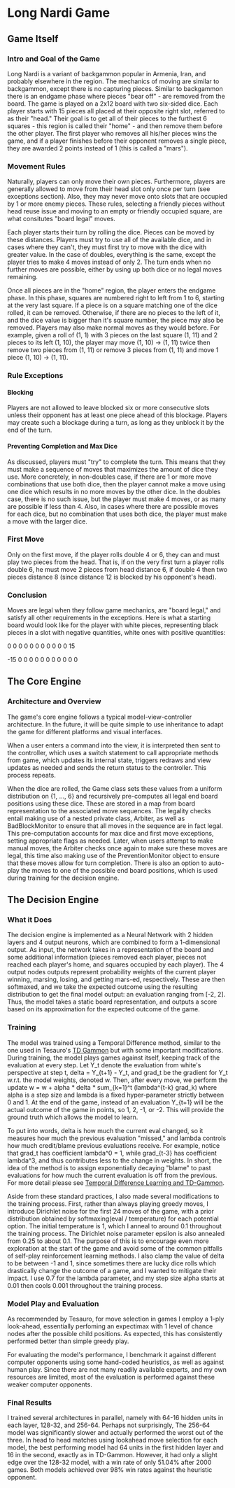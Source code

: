 # Long Nardi Game

## Game Itself

### Intro and Goal of the Game

Long Nardi is a variant of backgammon popular in Armenia, Iran, and probably elsewhere in the region. The mechanics of moving are similar to backgammon, except there is no capturing pieces. Similar to backgammon there is an endgame phase where pieces "bear off" - are removed from the board. The game is played on a 2x12 board with two six-sided dice. Each player starts with 15 pieces all placed at their opposite right slot, referred to as their "head." Their goal is to get all of their pieces to the furthest 6 squares - this region is called their "home" - and then remove them before the other player. The first player who removes all his/her pieces wins the game, and if a player finishes before their opponent removes a single piece, they are awarded 2 points instead of 1 (this is called a "mars"). 

### Movement Rules

Naturally, players can only move their own pieces. Furthermore, players are generally allowed to move from their head slot only once per turn (see exceptions section). Also, they may never move onto slots that are occupied by 1 or more enemy pieces. These rules, selecting a friendly pieces without head reuse issue and moving to an empty or friendly occupied square, are what consitutes "board legal" moves.

Each player starts their turn by rolling the dice. Pieces can be moved by these distances. Players must try to use all of the available dice, and in cases where they can't, they must first try to move with the dice with greater value. In the case of doubles, everything is the same, except the player tries to make 4 moves instead of only 2. The turn ends when no further moves are possible, either by using up both dice or no legal moves remaining.

Once all pieces are in the "home" region, the player enters the endgame phase. In this phase, squares are numbered right to left from 1 to 6, starting at the very last square. If a piece is on a square matching one of the dice rolled, it can be removed. Otherwise, if there are no pieces to the left of it, and the dice value is bigger than it's square number, the piece may also be removed. Players may also make normal moves as they would before. For example, given a roll of (1, 1) with 3 pieces on the last square (1, 11) and 2 pieces to its left (1, 10), the player may move (1, 10) -> (1, 11) twice then remove two pieces from (1, 11) or remove 3 pieces from (1, 11) and move 1 piece (1, 10) -> (1, 11).

### Rule Exceptions

#### Blocking

Players are not allowed to leave blocked six or more consecutive slots unless their opponent has at least one piece ahead of this blockage. Players may create such a blockage during a turn, as long as they unblock it by the end of the turn. 

#### Preventing Completion and Max Dice

As discussed, players must "try" to complete the turn. This means that they must make a sequence of moves that maximizes the amount of dice they use. More concretely, in non-doubles case, if there are 1 or more move combinations that use both dice, then the player cannot make a move using one dice which results in no more moves by the other dice. In the doubles case, there is no such issue, but the player must make 4 moves, or as many are possible if less than 4. Also, in cases where there are possible moves for each dice, but no combination that uses both dice, the player must make a move with the larger dice.

### First Move

Only on the first move, if the player rolls double 4 or 6, they can and must play two pieces from the head. That is, if on the very first turn a player rolls double 6, he must move 2 pieces from head distance 6, if double 4 then two pieces distance 8 (since distance 12 is blocked by his opponent's head).

### Conclusion

Moves are legal when they follow game mechanics, are "board legal," and satisfy all other requirements in the exceptions. Here is what a starting board would look like for the player with white pieces, representing black pieces in a slot with negative quantities, white ones with positive quantities:

0   0   0   0   0   0   0   0   0   0   0   15

-15 0   0   0   0   0   0   0   0   0   0   0


## The Core Engine

### Architecture and Overview

The game's core engine follows a typical model-view-controller architecture. In the future, it will be quite simple to use inheritance to adapt the game for different platforms and visual interfaces. 

When a user enters a command into the view, it is interpreted then sent to the controller, which uses a switch statement to call appropriate methods from game, which updates its internal state, triggers redraws and view updates as needed and sends the return status to the controller. This process repeats.

When the dice are rolled, the Game class sets these values from a uniform distribution on {1, ..., 6} and recursively pre-computes all legal end board positions using these dice. These are stored in a map from board representation to the associated move sequences. The legality checks entail making use of a nested private class, Arbiter, as well as BadBlockMonitor to ensure that all moves in the sequence are in fact legal. This pre-computation accounts for max dice and first move exceptions, setting appropriate flags as needed. Later, when users attempt to make manual moves, the Arbiter checks once again to make sure these moves are legal, this time also making use of the PreventionMonitor object to ensure that these moves allow for turn completion. There is also an option to auto-play the moves to one of the possible end board positions, which is used during training for the decision engine.


## The Decision Engine

### What it Does

The decision engine is implemented as a Neural Network with 2 hidden layers and 4 output neurons, which are combined to form a 1-dimensional output. As input, the network takes in a representation of the board and some additional information (pieces removed each player, pieces not reached each player's home, and squares occupied by each player). The 4 output nodes outputs represent probability weights of the current player winning, marsing, losing, and getting mars-ed, respectively. These are then softmaxed, and we take the expected outcome using the resulting distribution to get the final model output: an evaluation ranging from [-2, 2]. Thus, the model takes a static board representation, and outputs a score based on its approximation for the expected outcome of the game.

### Training

The model was trained using a Temporal Difference method, similar to the one used in Tesauro's [TD Gammon](https://dl.acm.org/doi/pdf/10.1145/203330.203343) but with some important modifications. During training, the model plays games against itself, keeping track of the evaluation at every step. Let Y_t denote the evaluation from white's perspective at step t, delta = Y_{t+1} - Y_t, and grad_t be the gradient for Y_t w.r.t. the model weights, denoted w. Then, after every move, we perform the update w = w + alpha * delta * sum_{k=1}^t (lambda^{t-k} grad_k) where alpha is a step size and lambda is a fixed hyper-parameter strictly between 0 and 1. At the end of the game, instead of an evaluation Y_{t+1} will be the actual outcome of the game in points, so 1, 2, -1, or -2. This will provide the ground truth which allows the model to learn.

To put into words, delta is how much the current eval changed, so it measures how much the previous evaluation "missed," and lambda controls how much credit/blame previous evaluations receive. For example, notice that grad_t has coefficient lambda^0 = 1, while grad_{t-3} has coefficient lambda^3, and thus contributes less to the change in weights. In short, the idea of the method is to assign exponentially decaying "blame" to past evaluations for how much the current evaluation is off from the previous. For more detail please see [Temporal Difference Learning and TD-Gammon](https://dl.acm.org/doi/pdf/10.1145/203330.203343).

Aside from these standard practices, I also made several modifications to the training process. First, rather than always playing greedy moves, I introduce Dirichlet noise for the first 24 moves of the game, with a prior distribution obtained by softmaxing(eval / temperature) for each potential option. The initial temperature is 1, which I anneal to around 0.1 throughout the training process. The Dirichlet noise parameter epsilon is also annealed from 0.25 to about 0.1. The purpose of this is to encourage even more exploration at the start of the game and avoid some of the common pitfalls of self-play reinforcement learning methods. I also clamp the value of delta to be between -1 and 1, since sometimes there are lucky dice rolls which drastically change the outcome of a game, and I wanted to mitigate their impact. I use 0.7 for the lambda parameter, and my step size alpha starts at 0.01 then cools 0.001 throughout the training process. 

### Model Play and Evaluation

As recommended by Tesauro, for move selection in games I employ a 1-ply look-ahead, essentially perfoming an expectimax with 1 level of chance nodes after the possible child positions. As expected, this has consistently performed better than simple greedy play.

For evaluating the model's performance, I benchmark it against different computer opponents using some hand-coded heuristics, as well as against human play. Since there are not many readily available experts, and my own resources are limited, most of the evaluation is performed against these weaker computer opponents.

### Final Results

I trained several architectures in parallel, namely with 64-16 hidden units in each layer, 128-32, and 256-64. Perhaps not surprisingly, The 256-64 model was significantly slower and actually performed the worst out of the three. In head to head matches using lookahead move selection for each model, the best performing model had 64 units in the first hidden layer and 16 in the second, exactly as in TD-Gammon. However, it had only a slight edge over the 128-32 model, with a win rate of only 51.04% after 2000 games. Both models achieved over 98% win rates against the heuristic opponent.
